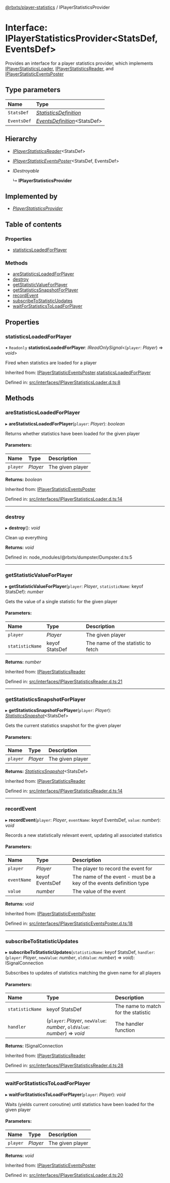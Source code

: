 [@rbxts/player-statistics](../README.md) / IPlayerStatisticsProvider

# Interface: IPlayerStatisticsProvider<StatsDef, EventsDef\>

Provides an interface for a player statistics provider, which implements [IPlayerStatisticsLoader](iplayerstatisticsloader.md), [IPlayerStatisticsReader](iplayerstatisticsreader.md), and [IPlayerStatisticEventsPoster](iplayerstatisticeventsposter.md)

## Type parameters

Name | Type |
:------ | :------ |
`StatsDef` | [*StatisticsDefinition*](../README.md#statisticsdefinition) |
`EventsDef` | [*EventsDefinition*](../README.md#eventsdefinition)<StatsDef\> |

## Hierarchy

* [*IPlayerStatisticsReader*](iplayerstatisticsreader.md)<StatsDef\>

* [*IPlayerStatisticEventsPoster*](iplayerstatisticeventsposter.md)<StatsDef, EventsDef\>

* *IDestroyable*

  ↳ **IPlayerStatisticsProvider**

## Implemented by

* [*PlayerStatisticsProvider*](../classes/playerstatisticsprovider.md)

## Table of contents

### Properties

- [statisticsLoadedForPlayer](iplayerstatisticsprovider.md#statisticsloadedforplayer)

### Methods

- [areStatisticsLoadedForPlayer](iplayerstatisticsprovider.md#arestatisticsloadedforplayer)
- [destroy](iplayerstatisticsprovider.md#destroy)
- [getStatisticValueForPlayer](iplayerstatisticsprovider.md#getstatisticvalueforplayer)
- [getStatisticsSnapshotForPlayer](iplayerstatisticsprovider.md#getstatisticssnapshotforplayer)
- [recordEvent](iplayerstatisticsprovider.md#recordevent)
- [subscribeToStatisticUpdates](iplayerstatisticsprovider.md#subscribetostatisticupdates)
- [waitForStatisticsToLoadForPlayer](iplayerstatisticsprovider.md#waitforstatisticstoloadforplayer)

## Properties

### statisticsLoadedForPlayer

• `Readonly` **statisticsLoadedForPlayer**: *IReadOnlySignal*<(`player`: *Player*) => *void*\>

Fired when statistics are loaded for a player

Inherited from: [IPlayerStatisticEventsPoster](iplayerstatisticeventsposter.md).[statisticsLoadedForPlayer](iplayerstatisticeventsposter.md#statisticsloadedforplayer)

Defined in: [src/interfaces/IPlayerStatisticsLoader.d.ts:8](https://github.com/Bytebit-Org/roblox-PlayerStatistics/blob/810ee13/src/interfaces/IPlayerStatisticsLoader.d.ts#L8)

## Methods

### areStatisticsLoadedForPlayer

▸ **areStatisticsLoadedForPlayer**(`player`: *Player*): *boolean*

Returns whether statistics have been loaded for the given player

#### Parameters:

Name | Type | Description |
:------ | :------ | :------ |
`player` | *Player* | The given player    |

**Returns:** *boolean*

Inherited from: [IPlayerStatisticEventsPoster](iplayerstatisticeventsposter.md)

Defined in: [src/interfaces/IPlayerStatisticsLoader.d.ts:14](https://github.com/Bytebit-Org/roblox-PlayerStatistics/blob/810ee13/src/interfaces/IPlayerStatisticsLoader.d.ts#L14)

___

### destroy

▸ **destroy**(): *void*

Clean up everything

**Returns:** *void*

Defined in: node_modules/@rbxts/dumpster/Dumpster.d.ts:5

___

### getStatisticValueForPlayer

▸ **getStatisticValueForPlayer**(`player`: *Player*, `statisticName`: keyof StatsDef): *number*

Gets the value of a single statistic for the given player

#### Parameters:

Name | Type | Description |
:------ | :------ | :------ |
`player` | *Player* | The given player   |
`statisticName` | keyof StatsDef | The name of the statistic to fetch    |

**Returns:** *number*

Inherited from: [IPlayerStatisticsReader](iplayerstatisticsreader.md)

Defined in: [src/interfaces/IPlayerStatisticsReader.d.ts:21](https://github.com/Bytebit-Org/roblox-PlayerStatistics/blob/810ee13/src/interfaces/IPlayerStatisticsReader.d.ts#L21)

___

### getStatisticsSnapshotForPlayer

▸ **getStatisticsSnapshotForPlayer**(`player`: *Player*): [*StatisticsSnapshot*](../README.md#statisticssnapshot)<StatsDef\>

Gets the current statistics snapshot for the given player

#### Parameters:

Name | Type | Description |
:------ | :------ | :------ |
`player` | *Player* | The given player    |

**Returns:** [*StatisticsSnapshot*](../README.md#statisticssnapshot)<StatsDef\>

Inherited from: [IPlayerStatisticsReader](iplayerstatisticsreader.md)

Defined in: [src/interfaces/IPlayerStatisticsReader.d.ts:14](https://github.com/Bytebit-Org/roblox-PlayerStatistics/blob/810ee13/src/interfaces/IPlayerStatisticsReader.d.ts#L14)

___

### recordEvent

▸ **recordEvent**(`player`: *Player*, `eventName`: keyof EventsDef, `value`: *number*): *void*

Records a new statistically relevant event, updating all associated statistics

#### Parameters:

Name | Type | Description |
:------ | :------ | :------ |
`player` | *Player* | The player to record the event for   |
`eventName` | keyof EventsDef | The name of the event - must be a key of the events definition type   |
`value` | *number* | The value of the event    |

**Returns:** *void*

Inherited from: [IPlayerStatisticEventsPoster](iplayerstatisticeventsposter.md)

Defined in: [src/interfaces/IPlayerStatisticEventsPoster.d.ts:18](https://github.com/Bytebit-Org/roblox-PlayerStatistics/blob/810ee13/src/interfaces/IPlayerStatisticEventsPoster.d.ts#L18)

___

### subscribeToStatisticUpdates

▸ **subscribeToStatisticUpdates**(`statisticName`: keyof StatsDef, `handler`: (`player`: *Player*, `newValue`: *number*, `oldValue`: *number*) => *void*): ISignalConnection

Subscribes to updates of statistics matching the given name for all players

#### Parameters:

Name | Type | Description |
:------ | :------ | :------ |
`statisticName` | keyof StatsDef | The name to match for the statistic   |
`handler` | (`player`: *Player*, `newValue`: *number*, `oldValue`: *number*) => *void* | The handler function    |

**Returns:** ISignalConnection

Inherited from: [IPlayerStatisticsReader](iplayerstatisticsreader.md)

Defined in: [src/interfaces/IPlayerStatisticsReader.d.ts:28](https://github.com/Bytebit-Org/roblox-PlayerStatistics/blob/810ee13/src/interfaces/IPlayerStatisticsReader.d.ts#L28)

___

### waitForStatisticsToLoadForPlayer

▸ **waitForStatisticsToLoadForPlayer**(`player`: *Player*): *void*

Waits (yields current coroutine) until statistics have been loaded for the given player

#### Parameters:

Name | Type | Description |
:------ | :------ | :------ |
`player` | *Player* | The given player    |

**Returns:** *void*

Inherited from: [IPlayerStatisticEventsPoster](iplayerstatisticeventsposter.md)

Defined in: [src/interfaces/IPlayerStatisticsLoader.d.ts:20](https://github.com/Bytebit-Org/roblox-PlayerStatistics/blob/810ee13/src/interfaces/IPlayerStatisticsLoader.d.ts#L20)
